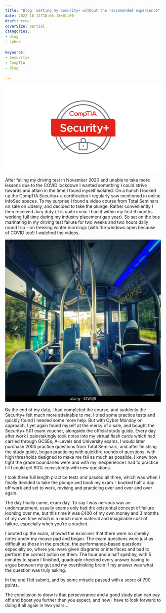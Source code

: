 ```yaml
---
title: "Blog: Getting my Security+ without the reccomended experience"
date: 2022-10-11T18:06:18+01:00
draft: true
coverSize: partial
categories:
- blog
- cyber

keywords:
- Security+
- CompTIA
- Blog

---
```


![Source: Fortray](images/SECURITY-PIC.png)


After failing my driving test in November 2020 and unable to take more lessons due to the COVID lockdown I wanted something I could strive towards and attain in the time I found myself isolated. On a hunch I looked up the CompTIA Security+ a certification I regularly saw mentioned in online InfoSec spaces. To my surprise I found a video course from Total Seminars on sale on Udemy, and decided to take the plunge. Rather conveniently I then received Jury duty (it is quite ironic I had it within my first 6 months working full time during my industry placement gap year). So sat on the bus marinating in my driving test failure for two weeks and two hours daily round trip - on freezing winter mornings (with the windows open because of COVID too!) I watched the videos.  


![Source: alamy Images S2WXJR](images/s2wxjr.jpg)

By the end of my duty, I had completed the course, and suddenly the Security+ felt much more attainable to me. I tried some practice tests and quickly found I needed some more help. But with Cyber Monday on approach, I yet again found myself at the mercy of a sale, and bought the Security+ 501 exam voucher, alongside the official study guide. Every day after work I painstakingly took notes into my virtual flash cards which had carried through GCSEs, A-Levels and University exams. I would later purchase 2000 practice questions from Total Seminars, and after finishing the study guide, began practicing with quickfire rounds of questions, with high thresholds designed to make me fail as much as possible. I knew how tight the grade boundaries were and with my inexperience I had to practice till I could get 90% consistently with new questions. 

 

I took three full length practice tests and passed all three, which was when I finally decided to take the plunge and book my exam. I booked half a day off work and set to work, revising and practicing over and over and over again. 

 

The day finally came, exam day. To say I was nervous was an understatement, usually exams only had the existential concept of failure looming over me, but this time it was £400 of my own money and 3 months of my own time which is a much more material and imaginable cost of failure, especially when you’re a student.  

 

I booted up the exam, showed the examiner that there were no cheeky notes under my mouse pad and began. The exam questions were just as difficult as those in the practice, the performance-based questions especially so, where you were given diagrams or interfaces and had to perform the correct action on them. The hour and a half sped by, with 5 minutes to spare I finished, quadruple checked every answer having to argue between my gut and my overthinking brain if my answer was what the question was truly asking. 

In the end I hit submit, and by some miracle passed with a score of 790 points.  

The conclusion to draw is that perseverance and a good study plan can pay off and boost you further than you expect, and now I have to look forward to doing it all again in two years... 
